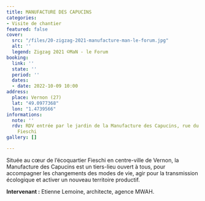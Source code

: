 ```yaml
---
title: MANUFACTURE DES CAPUCINS
categories:
- Visite de chantier
featured: false
cover:
  src: "/files/20-zigzag-2021-manufacture-man-le-forum.jpg"
  alt: ''
  legend: Zigzag 2021 ©MaN - le Forum
booking:
  link: ''
  state: ''
  period: ''
  dates:
  - date: 2022-10-09 10:00
address:
  place: Vernon (27)
  lat: "49.0977368"
  lon: "1.4739566"
informations:
  note: ''
  rdv: RDV entrée par le jardin de la Manufacture des Capucins, rue du Colonel Théodore
    Fieschi
gallery: []

---
```

Située au cœur de l’écoquartier Fieschi en centre-ville de Vernon, la Manufacture des Capucins est un tiers-lieu ouvert à tous, pour accompagner les changements des modes de vie, agir pour la transmission écologique et activer un nouveau territoire productif.

**Intervenant :** Etienne Lemoine, architecte, agence MWAH.